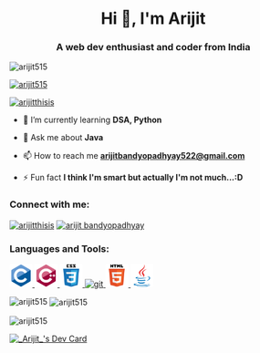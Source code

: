 <h1 align="center">Hi 👋, I'm Arijit</h1>
<h3 align="center">A web dev enthusiast and coder from India</h3>

<p align="left"> <img src="https://komarev.com/ghpvc/?username=arijit515&label=Profile%20views&color=0e75b6&style=flat" alt="arijit515" /> </p>

<p align="left"> <a href="https://github.com/ryo-ma/github-profile-trophy"><img src="https://github-profile-trophy.vercel.app/?username=arijit515" alt="arijit515" /></a> </p>

<p align="left"> <a href="https://twitter.com/arijitthisis" target="blank"><img src="https://img.shields.io/twitter/follow/arijitthisis?logo=twitter&style=for-the-badge" alt="arijitthisis" /></a> </p>

- 🌱 I’m currently learning **DSA, Python**

- 💬 Ask me about **Java**

- 📫 How to reach me **arijitbandyopadhyay522@gmail.com**

- ⚡ Fun fact **I think I'm smart but actually I'm not much...:D**

<h3 align="left">Connect with me:</h3>
<p align="left">
<a href="https://twitter.com/arijitthisis" target="blank"><img align="center" src="https://raw.githubusercontent.com/rahuldkjain/github-profile-readme-generator/master/src/images/icons/Social/twitter.svg" alt="arijitthisis" height="30" width="40" /></a>
<a href="https://linkedin.com/in/arijit bandyopadhyay" target="blank"><img align="center" src="https://raw.githubusercontent.com/rahuldkjain/github-profile-readme-generator/master/src/images/icons/Social/linked-in-alt.svg" alt="arijit bandyopadhyay" height="30" width="40" /></a>
</p>

<h3 align="left">Languages and Tools:</h3>
<p align="left"> <a href="https://www.cprogramming.com/" target="_blank"> <img src="https://raw.githubusercontent.com/devicons/devicon/master/icons/c/c-original.svg" alt="c" width="40" height="40"/> </a> <a href="https://www.w3schools.com/cpp/" target="_blank"> <img src="https://raw.githubusercontent.com/devicons/devicon/master/icons/cplusplus/cplusplus-original.svg" alt="cplusplus" width="40" height="40"/> </a> <a href="https://www.w3schools.com/css/" target="_blank"> <img src="https://raw.githubusercontent.com/devicons/devicon/master/icons/css3/css3-original-wordmark.svg" alt="css3" width="40" height="40"/> </a> <a href="https://git-scm.com/" target="_blank"> <img src="https://www.vectorlogo.zone/logos/git-scm/git-scm-icon.svg" alt="git" width="40" height="40"/> </a> <a href="https://www.w3.org/html/" target="_blank"> <img src="https://raw.githubusercontent.com/devicons/devicon/master/icons/html5/html5-original-wordmark.svg" alt="html5" width="40" height="40"/> </a> <a href="https://www.java.com" target="_blank"> <img src="https://raw.githubusercontent.com/devicons/devicon/master/icons/java/java-original.svg" alt="java" width="40" height="40"/> </a> </p>

<p><img align="left" src="https://github-readme-stats.vercel.app/api/top-langs?username=arijit515&show_icons=true&locale=en&layout=compact" alt="arijit515" /></p>

<p>&nbsp;<img align="center" src="https://github-readme-stats.vercel.app/api?username=arijit515&show_icons=true&locale=en" alt="arijit515" /></p>

<p><img align="center" src="https://github-readme-streak-stats.herokuapp.com/?user=arijit515&" alt="arijit515" /></p>




<a href="https://app.daily.dev/Arijit515"><img src="https://api.daily.dev/devcards/aa95a5108b574e67872e665031d5a515.png?r=40x" width="400" alt="_Arijit_'s Dev Card"/></a>
